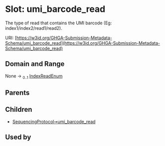 
# Slot: umi_barcode_read


The type of read that contains the UMI barcode (Eg: index1/index2/read1/read2).

URI: [https://w3id.org/GHGA-Submission-Metadata-Schema/umi_barcode_read](https://w3id.org/GHGA-Submission-Metadata-Schema/umi_barcode_read)


## Domain and Range

None &#8594;  <sub>0..1</sub> [IndexReadEnum](IndexReadEnum.md)

## Parents


## Children

 *  [SequencingProtocol➞umi_barcode_read](SequencingProtocol_umi_barcode_read.md)

## Used by

